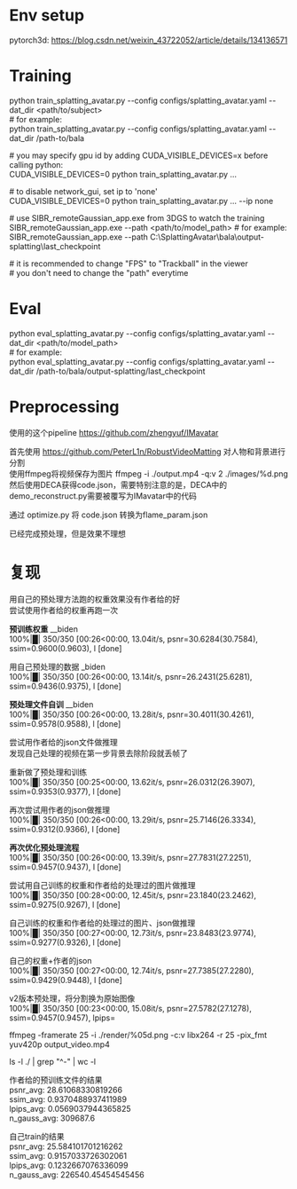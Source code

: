 # Env setup
pytorch3d: https://blog.csdn.net/weixin_43722052/article/details/134136571

# Training
python train_splatting_avatar.py --config configs/splatting_avatar.yaml --dat_dir <path/to/subject>  
\# for example:  
python train_splatting_avatar.py --config configs/splatting_avatar.yaml --dat_dir /path-to/bala

\# you may specify gpu id by adding CUDA_VISIBLE_DEVICES=x before calling python:  
CUDA_VISIBLE_DEVICES=0 python train_splatting_avatar.py ...

\# to disable network_gui, set ip to 'none'  
CUDA_VISIBLE_DEVICES=0 python train_splatting_avatar.py ... --ip none  

\# use SIBR_remoteGaussian_app.exe from 3DGS to watch the training  
SIBR_remoteGaussian_app.exe --path <path/to/model_path>
\# for example:  
SIBR_remoteGaussian_app.exe --path C:\SplattingAvatar\bala\output-splatting\last_checkpoint

\# it is recommended to change "FPS" to "Trackball" in the viewer  
\# you don't need to change the "path" everytime  

# Eval 
python eval_splatting_avatar.py --config configs/splatting_avatar.yaml --dat_dir <path/to/model_path>  
\# for example:  
python eval_splatting_avatar.py --config configs/splatting_avatar.yaml --dat_dir /path-to/bala/output-splatting/last_checkpoint  



# Preprocessing
使用的这个pipeline https://github.com/zhengyuf/IMavatar  

首先使用 https://github.com/PeterL1n/RobustVideoMatting 对人物和背景进行分割  
使用ffmpeg将视频保存为图片 
ffmpeg -i ./output.mp4 -q:v 2  ./images/%d.png  
然后使用DECA获得code.json，需要特别注意的是，DECA中的demo_reconstruct.py需要被覆写为IMavatar中的代码  

通过 optimize.py 将 code.json 转换为flame_param.json

已经完成预处理，但是效果不理想  

# 复现  
用自己的预处理方法跑的权重效果没有作者给的好  
尝试使用作者给的权重再跑一次  

**预训练权重** __biden  
100%|█| 350/350 [00:26<00:00, 13.04it/s, psnr=30.6284(30.7584), ssim=0.9600(0.9603), l
[done]  

用自己预处理的数据 _biden  
100%|█| 350/350 [00:26<00:00, 13.14it/s, psnr=26.2431(25.6281), ssim=0.9436(0.9375), l
[done]  

**预处理文件自训** __biden  
100%|█| 350/350 [00:26<00:00, 13.28it/s, psnr=30.4011(30.4261), ssim=0.9578(0.9588), l
[done]  

尝试用作者给的json文件做推理  
发现自己处理的视频在第一步背景去除阶段就丢帧了  


重新做了预处理和训练  
100%|█| 350/350 [00:25<00:00, 13.62it/s, psnr=26.0312(26.3907), ssim=0.9353(0.9377), l
[done]

再次尝试用作者的json做推理  
100%|█| 350/350 [00:26<00:00, 13.29it/s, psnr=25.7146(26.3334), ssim=0.9312(0.9366), l
[done]  

**再次优化预处理流程**  
100%|█| 350/350 [00:26<00:00, 13.39it/s, psnr=27.7831(27.2251), ssim=0.9457(0.9437), l
[done]  

尝试用自己训练的权重和作者给的处理过的图片做推理  
100%|█| 350/350 [00:28<00:00, 12.45it/s, psnr=23.1840(23.2462), ssim=0.9275(0.9267), l
[done]

自己训练的权重和作者给的处理过的图片、json做推理  
100%|█| 350/350 [00:27<00:00, 12.73it/s, psnr=23.8483(23.9774), ssim=0.9277(0.9326), l
[done]


自己的权重+作者的json  
100%|█| 350/350 [00:27<00:00, 12.74it/s, psnr=27.7385(27.2280), ssim=0.9429(0.9448), l
[done]  

v2版本预处理，将分割换为原始图像  
100%|█| 350/350 [00:23<00:00, 15.08it/s, psnr=27.5782(27.1278), ssim=0.9457(0.9457), lpips=



ffmpeg -framerate 25 -i ./render/%05d.png -c:v libx264 -r 25 -pix_fmt yuv420p output_video.mp4

ls -l ./ | grep "^-" | wc -l  

作者给的预训练文件的结果  
psnr_avg: 28.61068330819266   
ssim_avg: 0.9370488937411989  
lpips_avg: 0.0569037944365825  
n_gauss_avg: 309687.6  


自己train的结果  
psnr_avg: 25.584101701216262  
ssim_avg: 0.9157033726302061  
lpips_avg: 0.1232667076336099  
n_gauss_avg: 226540.45454545456  